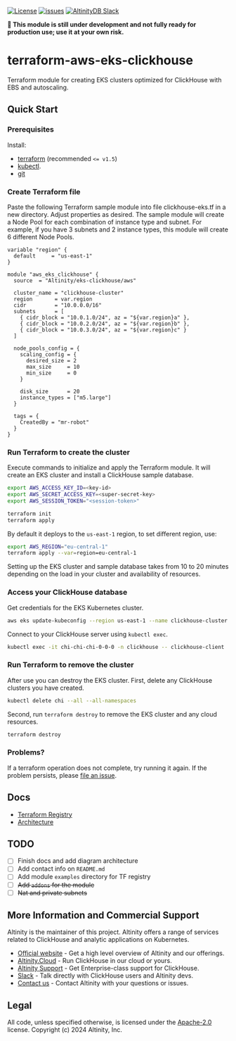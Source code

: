 [![License](http://img.shields.io/:license-apache%202.0-brightgreen.svg)](http://www.apache.org/licenses/LICENSE-2.0.html)
[![issues](https://img.shields.io/github/issues/altinity/terraform-aws-eks-clickhouse.svg)](https://github.com/altinity/terraform-aws-eks-clickhouse/issues)
<a href="https://join.slack.com/t/altinitydbworkspace/shared_invite/zt-w6mpotc1-fTz9oYp0VM719DNye9UvrQ">
  <img src="https://img.shields.io/static/v1?logo=slack&logoColor=959DA5&label=Slack&labelColor=333a41&message=join%20conversation&color=3AC358" alt="AltinityDB Slack" />
</a>

**🚨 This module is still under development and not fully ready for production use; use it at your own risk.**

# terraform-aws-eks-clickhouse

Terraform module for creating EKS clusters optimized for ClickHouse with EBS and autoscaling.

## Quick Start

### Prerequisites

Install:
  - [terraform](https://developer.hashicorp.com/terraform/tutorials/aws-get-started/install-cli) (recommended `<= v1.5`)
  - [kubectl](https://kubernetes.io/docs/tasks/tools/#kubectl).
  - [git](https://git-scm.com/book/en/v2/Getting-Started-Installing-Git)

### Create Terraform file

Paste the following Terraform sample module into file clickhouse-eks.tf in a new directory. Adjust properties as desired. The sample module will create a Node Pool for each combination of instance type and subnet. For example, if you have 3 subnets and 2 instance types, this module will create 6 different Node Pools.

```hcl
variable "region" {
  default     = "us-east-1"
}

module "aws_eks_clickhouse" {
  source  = "Altinity/eks-clickhouse/aws"

  cluster_name = "clickhouse-cluster"
  region       = var.region
  cidr         = "10.0.0.0/16"
  subnets      = [
    { cidr_block = "10.0.1.0/24", az = "${var.region}a" },
    { cidr_block = "10.0.2.0/24", az = "${var.region}b" },
    { cidr_block = "10.0.3.0/24", az = "${var.region}c" }
  ]

  node_pools_config = {
    scaling_config = {
      desired_size = 2
      max_size     = 10
      min_size     = 0
    }

    disk_size      = 20
    instance_types = ["m5.large"]
  }

  tags = {
    CreatedBy = "mr-robot"
  }
}
```
### Run Terraform to create the cluster

Execute commands to initialize and apply the Terraform module. It will create an EKS cluster and install a ClickHouse sample database.
```sh
export AWS_ACCESS_KEY_ID=<key-id>
export AWS_SECRET_ACCESS_KEY=<super-secret-key>
export AWS_SESSION_TOKEN="<session-token>"

terraform init
terraform apply
```

By default it deploys to the `us-east-1` region, to set different region, use:
```sh
export AWS_REGION="eu-central-1"
terraform apply --var=region=eu-central-1
```

Setting up the EKS cluster and sample database takes from 10 to 20 minutes depending on the load in your cluster and availability of resources. 

### Access your ClickHouse database

Get credentials for the EKS Kubernetes cluster. 
```sh
aws eks update-kubeconfig --region us-east-1 --name clickhouse-cluster
```

Connect to your ClickHouse server using `kubectl exec`. 
```sh
kubectl exec -it chi-chi-chi-0-0-0 -n clickhouse -- clickhouse-client
```

### Run Terraform to remove the cluster

After use you can destroy the EKS cluster.  First, delete any ClickHouse clusters you have created. 
```sh
kubectl delete chi --all --all-namespaces
```

Second, run `terraform destroy` to remove the EKS cluster and any cloud resources. 
```sh
terraform destroy
```

### Problems?
If a terraform operation does not complete, try running it again. If the problem persists, please [file an issue](https://github.com/Altinity/terraform-aws-eks-clickhouse/issues). 

## Docs

- [Terraform Registry](https://registry.terraform.io/modules/Altinity/eks-clickhouse/aws/latest)
- [Architecture](https://github.com/Altinity/terraform-aws-eks-clickhouse/tree/master/docs)

## TODO

- [ ] Finish docs and add diagram architecture
- [ ] Add contact info on `README.md`
- [ ] Add module `examples` directory for TF registry
- [ ] ~~Add `addons` for the module~~
- [ ] ~~Nat and private subnets~~

## More Information and Commercial Support

Altinity is the maintainer of this project. Altinity offers a range of 
services related to ClickHouse and analytic applications on Kubernetes. 

- [Official website](https://altinity.com/) - Get a high level overview of Altinity and our offerings.
- [Altinity.Cloud](https://altinity.com/cloud-database/) - Run ClickHouse in our cloud or yours.
- [Altinity Support](https://altinity.com/support/) - Get Enterprise-class support for ClickHouse.
- [Slack](https://altinitydbworkspace.slack.com/join/shared_invite/zt-w6mpotc1-fTz9oYp0VM719DNye9UvrQ) - Talk directly with ClickHouse users and Altinity devs.
- [Contact us](https://hubs.la/Q020sH3Z0) - Contact Altinity with your questions or issues.

## Legal

All code, unless specified otherwise, is licensed under the [Apache-2.0](LICENSE) license.
Copyright (c) 2024 Altinity, Inc.
